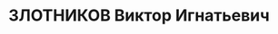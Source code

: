 ---
title: ЗЛОТНИКОВ Виктор Игнатьевич
description: "Род. в 1914, Енисейская губ., Ачинский уезд, с. Ужур. Проживал: Енисейская\
  \ губ., Ачинский уезд, с. Ужур. Слесарь в депо на станции \n  Арестован 02.06.1937.\
  \ Обв.: антисоветская агитация. Приговор: ВК ВС СССР, 16.07.1938 – 8 лет ИТЛ. \n\
  \  Реабилитирован ВК ВС СССР 15.05.1959"
---